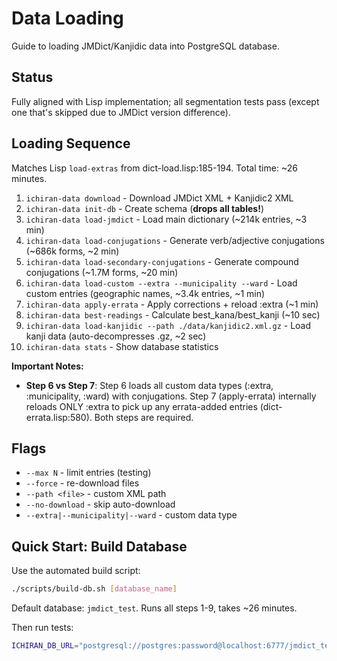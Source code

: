 # Data Loading

Guide to loading JMDict/Kanjidic data into PostgreSQL database.

## Status

Fully aligned with Lisp implementation; all segmentation tests pass (except one that's skipped due to JMDict version difference).

## Loading Sequence

Matches Lisp `load-extras` from dict-load.lisp:185-194. Total time: ~26 minutes.

1. `ichiran-data download` - Download JMDict XML + Kanjidic2 XML
2. `ichiran-data init-db` - Create schema (**drops all tables!**)
3. `ichiran-data load-jmdict` - Load main dictionary (~214k entries, ~3 min)
4. `ichiran-data load-conjugations` - Generate verb/adjective conjugations (~686k forms, ~2 min)
5. `ichiran-data load-secondary-conjugations` - Generate compound conjugations (~1.7M forms, ~20 min)
6. `ichiran-data load-custom --extra --municipality --ward` - Load custom entries (geographic names, ~3.4k entries, ~1 min)
7. `ichiran-data apply-errata` - Apply corrections + reload :extra (~1 min)
8. `ichiran-data best-readings` - Calculate best_kana/best_kanji (~10 sec)
9. `ichiran-data load-kanjidic --path ./data/kanjidic2.xml.gz` - Load kanji data (auto-decompresses .gz, ~2 sec)
10. `ichiran-data stats` - Show database statistics

**Important Notes:**
- **Step 6 vs Step 7**: Step 6 loads all custom data types (:extra, :municipality, :ward) with conjugations. Step 7 (apply-errata) internally reloads ONLY :extra to pick up any errata-added entries (dict-errata.lisp:580). Both steps are required.

## Flags

- `--max N` - limit entries (testing)
- `--force` - re-download files
- `--path <file>` - custom XML path
- `--no-download` - skip auto-download
- `--extra|--municipality|--ward` - custom data type

## Quick Start: Build Database

Use the automated build script:

```bash
./scripts/build-db.sh [database_name]
```

Default database: `jmdict_test`. Runs all steps 1-9, takes ~26 minutes.

Then run tests:
```bash
ICHIRAN_DB_URL="postgresql://postgres:password@localhost:6777/jmdict_test" bun test
```
